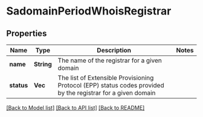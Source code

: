 # SadomainPeriodWhoisRegistrar

## Properties

Name | Type | Description | Notes
------------ | ------------- | ------------- | -------------
**name** | **String** | The name of the registrar for a given domain | 
**status** | **Vec<String>** | The list of Extensible Provisioning Protocol (EPP) status codes provided by the registrar for a given domain | 

[[Back to Model list]](../README.md#documentation-for-models) [[Back to API list]](../README.md#documentation-for-api-endpoints) [[Back to README]](../README.md)


